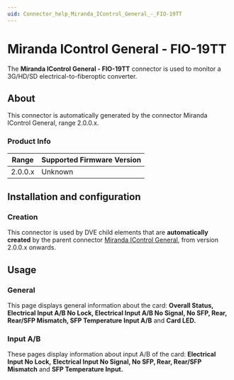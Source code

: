 ```yaml
---
uid: Connector_help_Miranda_IControl_General_-_FIO-19TT
---
```


# Miranda IControl General - FIO-19TT

The **Miranda IControl General - FIO-19TT** connector is used to monitor a 3G/HD/SD electrical-to-fiberoptic converter.

## About

This connector is automatically generated by the connector Miranda IControl General, range 2.0.0.x.

### Product Info

| Range | Supported Firmware Version |
|------------------|-----------------------------|
| 2.0.0.x          | Unknown                     |

## Installation and configuration

### Creation

This connector is used by DVE child elements that are **automatically created** by the parent connector [Miranda IControl General](xref:Connector_help_Miranda_IControl_General), from version 2.0.0.x onwards.

## Usage

### General

This page displays general information about the card: **Overall Status, Electrical Input A/B No Lock, Electrical Input A/B No Signal, No SFP, Rear, Rear/SFP Mismatch, SFP Temperature Input A/B** and **Card LED.**

### Input A/B

These pages display information about input A/B of the card: **Electrical Input No Lock,** **Electrical Input No Signal, No SFP, Rear, Rear/SFP Mismatch** and **SFP Temperature Input.**
